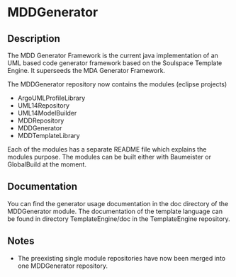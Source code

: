 MDDGenerator
============

Description
-----------
The MDD Generator Framework is the current java implementation of an
UML based code generator framework based on the Soulspace Template
Engine. It superseeds the MDA Generator Framework. 

The MDDGenerator repository now contains the modules (eclipse projects)
 * ArgoUMLProfileLibrary
 * UML14Repository
 * UML14ModelBuilder
 * MDDRepository
 * MDDGenerator
 * MDDTemplateLibrary

Each of the modules has a separate README file which explains the
modules purpose. The modules can be built either with Baumeister or
GlobalBuild at the moment.

Documentation
-------------
You can find the generator usage documentation in the doc directory of the
MDDGenerator module. The documentation of the template language can be
found in directory TemplateEngine/doc in the TemplateEngine repository.

Notes
-----
 * The preexisting single module repositories have now been merged into one
   MDDGenerator repository.

